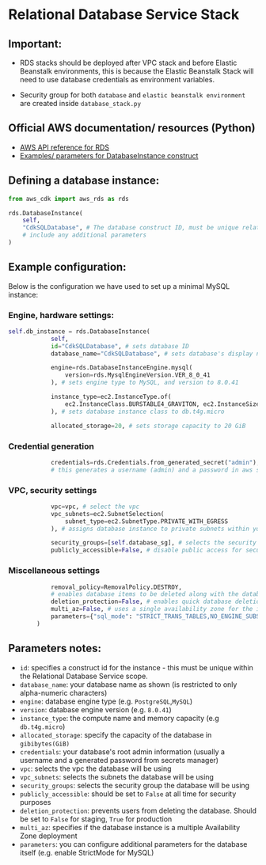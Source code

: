 # Relational Database Service Stack

## Important:

- RDS stacks should be deployed after VPC stack and before Elastic Beanstalk environments, this is because the Elastic Beanstalk Stack will need to use database credentials as environment variables.

- Security group for both `database` and `elastic beanstalk environment` are created inside `database_stack.py`

## Official AWS documentation/ resources (Python)

- [AWS API reference for RDS](https://docs.aws.amazon.com/cdk/api/v2/python/aws_cdk.aws_rds.html)
- [Examples/ parameters for DatabaseInstance construct](https://docs.aws.amazon.com/cdk/api/v2/python/aws_cdk.aws_rds/DatabaseInstance.html)

## Defining a database instance:

```python
from aws_cdk import aws_rds as rds

rds.DatabaseInstance(
    self,
    "CdkSQLDatabase", # The database construct ID, must be unique relative to the scope of
    # include any additional parameters
)
```

## Example configuration:

Below is the configuration we have used to set up a minimal MySQL instance:

### Engine, hardware settings:

```python
self.db_instance = rds.DatabaseInstance(
            self,
            id="CdkSQLDatabase", # sets database ID
            database_name="CdkSQLDatabase", # sets database's display name

            engine=rds.DatabaseInstanceEngine.mysql(
                version=rds.MysqlEngineVersion.VER_8_0_41
            ), # sets engine type to MySQL, and version to 8.0.41

            instance_type=ec2.InstanceType.of(
                ec2.InstanceClass.BURSTABLE4_GRAVITON, ec2.InstanceSize.MICRO
            ), # sets database instance class to db.t4g.micro

            allocated_storage=20, # sets storage capacity to 20 GiB
```

### Credential generation

```python
            credentials=rds.Credentials.from_generated_secret("admin"),
            # this generates a username (admin) and a password in aws secret manager for the database
```

### VPC, security settings

```python
            vpc=vpc, # select the vpc
            vpc_subnets=ec2.SubnetSelection(
                subnet_type=ec2.SubnetType.PRIVATE_WITH_EGRESS
            ), # assigns database instance to private subnets within your vpc

            security_groups=[self.database_sg], # selects the security group(s) for the instance
            publicly_accessible=False, # disable public access for security purposes
```

### Miscellaneous settings

```python
            removal_policy=RemovalPolicy.DESTROY,
            # enables database items to be deleted along with the database itself
            deletion_protection=False, # enables quick database deletion
            multi_az=False, # uses a single availability zone for the instance
            parameters={"sql_mode": "STRICT_TRANS_TABLES,NO_ENGINE_SUBSTITUTION"}, # enables StrictMode for MySQL
        )

```

## Parameters notes:

- `id`: specifies a construct id for the instance - this must be unique within the Relational Database Service scope.
- `database_name`: your database name as shown (is restricted to only alpha-numeric characters)
- `engine`: database engine type (e.g. `PostgreSQL`,`MySQL`)
- `version`: database engine version (e.g. `8.0.41`)
- `instance_type`: the compute name and memory capacity (e.g `db.t4g.micro`)
- `allocated_storage`: specify the capacity of the database in `gibibytes(GiB)`
- `credentials`: your database's root admin information (usually a username and a generated password from secrets manager)
- `vpc`: selects the vpc the database will be using
- `vpc_subnets`: selects the subnets the database will be using
- `security_groups`: selects the security group the database will be using
- `publicly_accessible`: should be set to `False` at all time for security purposes
- `deletion_protection`: prevents users from deleting the database. Should be set to `False` for staging, `True` for production
- `multi_az`: specifies if the database instance is a multiple Availability Zone deployment
- `parameters`: you can configure additional parameters for the database itself (e.g. enable StrictMode for MySQL)
